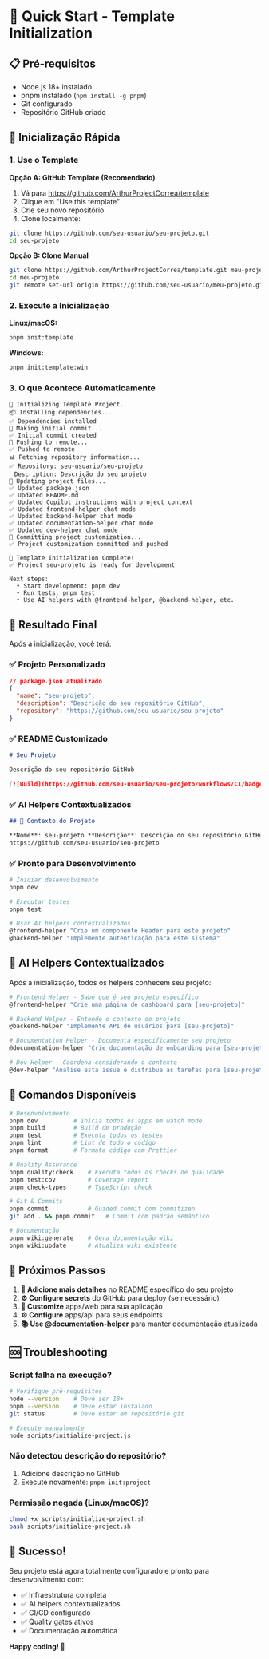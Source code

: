 # 🎯 Quick Start - Template Initialization

## 📋 Pré-requisitos

- Node.js 18+ instalado
- pnpm instalado (`npm install -g pnpm`)
- Git configurado
- Repositório GitHub criado

## 🚀 Inicialização Rápida

### 1. Use o Template

**Opção A: GitHub Template (Recomendado)**

1. Vá para https://github.com/ArthurProjectCorrea/template
2. Clique em "Use this template"
3. Crie seu novo repositório
4. Clone localmente:

```bash
git clone https://github.com/seu-usuario/seu-projeto.git
cd seu-projeto
```

**Opção B: Clone Manual**

```bash
git clone https://github.com/ArthurProjectCorrea/template.git meu-projeto
cd meu-projeto
git remote set-url origin https://github.com/seu-usuario/meu-projeto.git
```

### 2. Execute a Inicialização

**Linux/macOS:**

```bash
pnpm init:template
```

**Windows:**

```bash
pnpm init:template:win
```

### 3. O que Acontece Automaticamente

```
🎯 Initializing Template Project...
📦 Installing dependencies...
✅ Dependencies installed
📝 Making initial commit...
✅ Initial commit created
🚀 Pushing to remote...
✅ Pushed to remote
📊 Fetching repository information...
✅ Repository: seu-usuario/seu-projeto
ℹ️ Description: Descrição do seu projeto
📝 Updating project files...
✅ Updated package.json
✅ Updated README.md
✅ Updated Copilot instructions with project context
✅ Updated frontend-helper chat mode
✅ Updated backend-helper chat mode
✅ Updated documentation-helper chat mode
✅ Updated dev-helper chat mode
💾 Committing project customization...
✅ Project customization committed and pushed

🎉 Template Initialization Complete!
✅ Project seu-projeto is ready for development

Next steps:
  • Start development: pnpm dev
  • Run tests: pnpm test
  • Use AI helpers with @frontend-helper, @backend-helper, etc.
```

## 🎯 Resultado Final

Após a inicialização, você terá:

### ✅ Projeto Personalizado

```json
// package.json atualizado
{
  "name": "seu-projeto",
  "description": "Descrição do seu repositório GitHub",
  "repository": "https://github.com/seu-usuario/seu-projeto"
}
```

### ✅ README Customizado

```markdown
# Seu Projeto

Descrição do seu repositório GitHub

[![Build](https://github.com/seu-usuario/seu-projeto/workflows/CI/badge.svg)]
```

### ✅ AI Helpers Contextualizados

```markdown
## 🎯 Contexto do Projeto

**Nome**: seu-projeto **Descrição**: Descrição do seu repositório GitHub **Repositório**:
https://github.com/seu-usuario/seu-projeto
```

### ✅ Pronto para Desenvolvimento

```bash
# Iniciar desenvolvimento
pnpm dev

# Executar testes
pnpm test

# Usar AI helpers contextualizados
@frontend-helper "Crie um componente Header para este projeto"
@backend-helper "Implemente autenticação para este sistema"
```

## 🤖 AI Helpers Contextualizados

Após a inicialização, todos os helpers conhecem seu projeto:

```bash
# Frontend Helper - Sabe que é seu projeto específico
@frontend-helper "Crie uma página de dashboard para [seu-projeto]"

# Backend Helper - Entende o contexto do projeto
@backend-helper "Implemente API de usuários para [seu-projeto]"

# Documentation Helper - Documenta especificamente seu projeto
@documentation-helper "Crie documentação de onboarding para [seu-projeto]"

# Dev Helper - Coordena considerando o contexto
@dev-helper "Analise esta issue e distribua as tarefas para [seu-projeto]"
```

## 🔧 Comandos Disponíveis

```bash
# Desenvolvimento
pnpm dev          # Inicia todos os apps em watch mode
pnpm build        # Build de produção
pnpm test         # Executa todos os testes
pnpm lint         # Lint de todo o código
pnpm format       # Formata código com Prettier

# Quality Assurance
pnpm quality:check    # Executa todos os checks de qualidade
pnpm test:cov         # Coverage report
pnpm check-types      # TypeScript check

# Git & Commits
pnpm commit           # Guided commit com commitizen
git add . && pnpm commit   # Commit com padrão semântico

# Documentação
pnpm wiki:generate    # Gera documentação wiki
pnpm wiki:update      # Atualiza wiki existente
```

## 🎯 Próximos Passos

1. **📝 Adicione mais detalhes** no README específico do seu projeto
2. **⚙️ Configure secrets** do GitHub para deploy (se necessário)
3. **🎨 Customize** apps/web para sua aplicação
4. **⚙️ Configure** apps/api para seus endpoints
5. **📚 Use @documentation-helper** para manter documentação atualizada

## 🆘 Troubleshooting

### Script falha na execução?

```bash
# Verifique pré-requisitos
node --version    # Deve ser 18+
pnpm --version    # Deve estar instalado
git status        # Deve estar em repositório git

# Execute manualmente
node scripts/initialize-project.js
```

### Não detectou descrição do repositório?

1. Adicione descrição no GitHub
2. Execute novamente: `pnpm init:project`

### Permissão negada (Linux/macOS)?

```bash
chmod +x scripts/initialize-project.sh
bash scripts/initialize-project.sh
```

## 🎉 Sucesso!

Seu projeto está agora totalmente configurado e pronto para desenvolvimento com:

- ✅ Infraestrutura completa
- ✅ AI helpers contextualizados
- ✅ CI/CD configurado
- ✅ Quality gates ativos
- ✅ Documentação automática

**Happy coding! 🚀**
